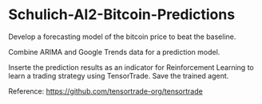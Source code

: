 # Schulich-AI2-Bitcoin-Predictions

Develop a forecasting model of the bitcoin price to beat the baseline.

Combine ARIMA and Google Trends data for a prediction model.

Inserte the prediction results as an indicator for Reinforcement Learning to learn a trading strategy using TensorTrade. Save the trained agent.

Reference: https://github.com/tensortrade-org/tensortrade
